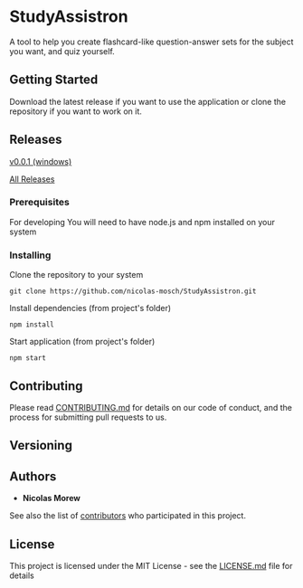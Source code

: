 # StudyAssistron

A tool to help you create flashcard-like question-answer sets for the subject you want, and quiz yourself.

## Getting Started

Download the latest release if you want to use the application or clone the repository if you want to work on it.

## Releases

[v0.0.1 (windows)](https://github.com/nicolas-mosch/StudyAssistron/releases/download/v0.0.1/studyassistron-setup-0.0.1.exe)

[All Releases](https://github.com/nicolas-mosch/StudyAssistron/releases)


### Prerequisites

For developing You will need to have node.js and npm installed on your system

### Installing

Clone the repository to your system

```
git clone https://github.com/nicolas-mosch/StudyAssistron.git
```

Install dependencies (from project's folder)

```
npm install
```

Start application (from project's folder)

```
npm start
```


## Contributing

Please read [CONTRIBUTING.md](https://gist.github.com/StudyAssistron/404) for details on our code of conduct, and the process for submitting pull requests to us.

## Versioning


## Authors

* **Nicolas Morew**

See also the list of [contributors](https://github.com/StudyAssistron/404) who participated in this project.

## License

This project is licensed under the MIT License - see the [LICENSE.md](LICENSE.md) file for details
